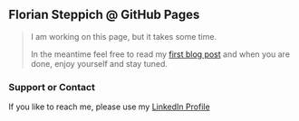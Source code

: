 ## Florian Steppich @ GitHub Pages

> I am working on this page, but it takes some time.
>
> In the meantime feel free to read my [first blog post](/blog/20200304-UD-DS-ExamGradeAnalysis) 
> and when you are done, enjoy yourself and stay tuned.

### Support or Contact

If you like to reach me, please use my [LinkedIn Profile](https://www.linkedin.com/in/fst/)